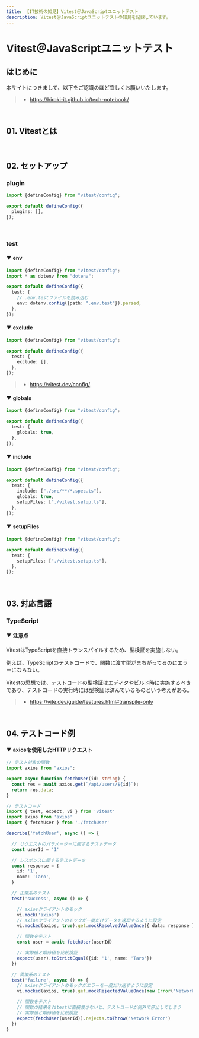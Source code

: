 ```yaml
---
title: 【IT技術の知見】Vitest＠JavaScriptユニットテスト
description: Vitest＠JavaScriptユニットテストの知見を記録しています。
---
```


# Vitest＠JavaScriptユニットテスト

## はじめに

本サイトにつきまして、以下をご認識のほど宜しくお願いいたします。

> - https://hiroki-it.github.io/tech-notebook/

<br>

## 01. Vitestとは

<br>

## 02. セットアップ

### plugin

```typescript
import {defineConfig} from "vitest/config";

export default defineConfig({
  plugins: [],
});
```

<br>

### test

#### ▼ env

```typescript
import {defineConfig} from "vitest/config";
import * as dotenv from "dotenv";

export default defineConfig({
  test: {
    // .env.testファイルを読み込む
    env: dotenv.config({path: ".env.test"}).parsed,
  },
});
```

#### ▼ exclude

```typescript
import {defineConfig} from "vitest/config";

export default defineConfig({
  test: {
    exclude: [],
  },
});
```

> - https://vitest.dev/config/

#### ▼ globals

```typescript
import {defineConfig} from "vitest/config";

export default defineConfig({
  test: {
    globals: true,
  },
});
```

#### ▼ include

```typescript
import {defineConfig} from "vitest/config";

export default defineConfig({
  test: {
    include: ["./src/**/*.spec.ts"],
    globals: true,
    setupFiles: ["./vitest.setup.ts"],
  },
});
```

#### ▼ setupFiles

```typescript
import {defineConfig} from "vitest/config";

export default defineConfig({
  test: {
    setupFiles: ["./vitest.setup.ts"],
  },
});
```

<br>

## 03. 対応言語

### TypeScript

#### ▼ 注意点

VitestはTypeScriptを直接トランスパイルするため、型検証を実施しない。

例えば、TypeScriptのテストコードで、関数に渡す型がまちがってるのにエラーにならない。

Vitestの思想では、テストコードの型検証はエディタやビルド時に実施するべきであり、テストコードの実行時には型検証は済んでいるものという考えがある。

> - https://vite.dev/guide/features.html#transpile-only

<br>

## 04. テストコード例

#### ▼ axiosを使用したHTTPリクエスト

```typescript
// テスト対象の関数
import axios from "axios";

export async function fetchUser(id: string) {
  const res = await axios.get(`/api/users/${id}`);
  return res.data;
}
```

```typescript
// テストコード
import { test, expect, vi } from 'vitest'
import axios from 'axios'
import { fetchUser } from './fetchUser'

describe('fetchUser', async () => {

  // リクエストのパラメーターに関するテストデータ
  const userId = '1'

  // レスポンスに関するテストデータ
  const response = {
    id: '1',
    name: 'Taro',
  }

  // 正常系のテスト
  test('success', async () => {

    // axiosクライアントのモック
    vi.mock('axios')
    // axiosクライアントのモックが一度だけデータを返却するように設定
    vi.mocked(axios, true).get.mockResolvedValueOnce({ data: response })

    // 関数をテスト
    const user = await fetchUser(userId)

    // 実際値と期待値を比較検証
    expect(user).toStrictEqual({id: '1', name: 'Taro'})
  })

  // 異常系のテスト
  test('failure', async () => {
    // axiosクライアントのモックがエラーを一度だけ返すように設定
    vi.mocked(axios, true).get.mockRejectedValueOnce(new Error('Network Error'))

    // 関数をテスト
    // 関数の結果をVitestに直接渡さないと、テストコードが例外で停止してしまう
    // 実際値と期待値を比較検証
    expect(fetchUser(userId)).rejects.toThrow('Network Error')
  })
}
```

<br>
